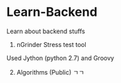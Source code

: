 # Learn-Backend
Learn about backend stuffs

1. nGrinder Stress test tool 

Used Jython (python 2.7) and Groovy

2. Algorithms (Public)
ㄱㄱ
